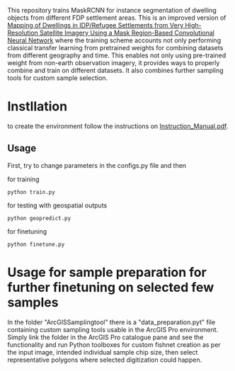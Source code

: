 This repository trains MaskRCNN for instance segmentation of dwelling objects from different FDP settlement areas. This is an improved version of [Mapping of Dwellings in IDP/Refugee Settlements from Very High-Resolution Satellite Imagery Using a Mask Region-Based Convolutional Neural Network](https://doi.org/10.3390/rs14030689) where the training scheme accounts not only performing classical transfer learning from pretrained weights for combining datasets from different geography and time. This enables not only using pre-trained weight from non-earth observation imagery, it provides ways to properly combine and train on different datasets. It also combines further sampling tools for custom sample selection.

# Instllation
to create the environment follow the instructions on [Instruction_Manual.pdf](https://github.com/getch-geohum/MultiMaskRCNN/blob/master/Installation_Mannual.pdf).

## Usage 
First, try to change parameters in the  configs.py file and then 

for training


```python train.py```

for testing with geospatial outputs

```python geopredict.py```

for finetuning

```python finetune.py ```

# Usage for sample preparation for further finetuning on selected few samples

In the folder "ArcGISSamplingtool" there is a "data_preparation.pyt" file containing custom sampling tools usable in the ArcGIS Pro environment. Simply link the folder in the ArcGIS Pro catalogue pane and see the functionality and run Python toolboxes for custom fishnet creation as per the input image, intended individual sample chip size, then select representative polygons where selected digitization could happen. 
